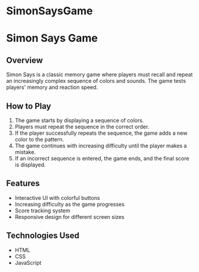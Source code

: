 # SimonSaysGame
# Simon Says Game

## Overview
Simon Says is a classic memory game where players must recall and repeat an increasingly complex sequence of colors and sounds. The game tests players' memory and reaction speed.

## How to Play
1. The game starts by displaying a sequence of colors.
2. Players must repeat the sequence in the correct order.
3. If the player successfully repeats the sequence, the game adds a new color to the pattern.
4. The game continues with increasing difficulty until the player makes a mistake.
5. If an incorrect sequence is entered, the game ends, and the final score is displayed.

## Features
- Interactive UI with colorful buttons
- Increasing difficulty as the game progresses
- Score tracking system
- Responsive design for different screen sizes

## Technologies Used
- HTML
- CSS
- JavaScript


